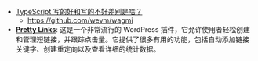 - [TypeScript 写的好和写的不好差别是啥？](https://twitter.com/i5ting/status/1747877544882524591)
	- https://github.com/wevm/wagmi
- **[Pretty Links](https://wordpress.org/plugins/pretty-link/)**: 这是一个非常流行的 WordPress 插件，它允许使用者轻松创建和管理短链接，并跟踪点击量。它提供了很多有用的功能，包括自动添加链接关键字、创建重定向以及查看详细的统计数据。